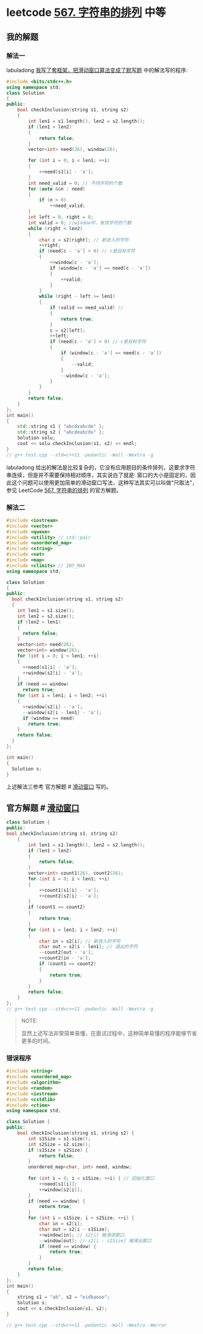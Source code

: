 # leetcode [567. 字符串的排列](https://leetcode.cn/problems/permutation-in-string/) 中等

## 我的解题

### 解法一

labuladong [我写了套框架，把滑动窗口算法变成了默写题](https://mp.weixin.qq.com/s/ioKXTMZufDECBUwRRp3zaA) 中的解法写的程序:

```C++
#include <bits/stdc++.h>
using namespace std;
class Solution
{
public:
	bool checkInclusion(string s1, string s2)
	{
		int len1 = s1.length(), len2 = s2.length();
		if (len1 > len2)
		{
			return false;
		}
		vector<int> need(26), window(26);

		for (int i = 0; i < len1; ++i)
		{
			++need[s1[i] - 'a'];
		}
		int need_valid = 0; // 不同字符的个数
		for (auto &&n : need)
		{
			if (n > 0)
				++need_valid;
		}
		int left = 0, right = 0;
		int valid = 0; //window中，有效字符的个数
		while (right < len2)
		{
			char c = s2[right]; // 新进入的字符
			++right;
			if (need[c - 'a'] > 0) // c是目标字符
			{
				++window[c - 'a'];
				if (window[c - 'a'] == need[c - 'a'])
				{
					++valid;
				}
			}
			while (right - left >= len1)
			{
				if (valid == need_valid) //
				{
					return true;
				}
				c = s2[left];
				++left;
				if (need[c - 'a'] > 0) // c是目标字符
				{
					if (window[c - 'a'] == need[c - 'a'])
					{
						--valid;
					}
					--window[c - 'a'];
				}
			}
		}
		return false;
	}
};
int main()
{
	std::string s1 { "abcdxabcde" };
	std::string s2 { "abcdeabcdx" };
	Solution solu;
	cout << solu.checkInclusion(s1, s2) << endl;
}
// g++ test.cpp --std=c++11 -pedantic -Wall -Wextra -g

```

labuladong 给出的解法是比较复杂的，它没有应用题目的条件排列，这要求字符串连续，但是并不需要保持相对顺序，其实说白了就是: 窗口的大小是固定的，因此这个问题可以使用更加简单的滑动窗口写法，这种写法其实可以叫做"尺取法"，参见 LeetCode [567. 字符串的排列](https://leetcode.cn/problems/permutation-in-string/)  的官方解题。



### 解法二

```c++
#include <iostream>
#include <vector>
#include <queue>
#include <utility> // std::pair
#include <unordered_map>
#include <string>
#include <set>
#include <map>
#include <climits> // INT_MAX
using namespace std;

class Solution
{
public:
  bool checkInclusion(string s1, string s2)
  {
    int len1 = s1.size();
    int len2 = s2.size();
    if (len2 < len1)
    {
      return false;
    }
    vector<int> need(26);
    vector<int> window(26);
    for (int i = 0; i < len1; ++i)
    {
      ++need[s1[i] - 'a'];
      ++window[s2[i] - 'a'];
    }
    if (need == window)
      return true;
    for (int i = len1; i < len2; ++i)
    {
      ++window[s2[i] - 'a'];
      --window[s2[i - len1] - 'a'];
      if (window == need)
        return true;
    }
    return false;
  }
};

int main()
{
  Solution s;
}

```

上述解法三参考 官方解题 # [滑动窗口](https://leetcode.cn/problems/permutation-in-string/solution/zi-fu-chuan-de-pai-lie-by-leetcode-solut-7k7u/) 写的。



## 官方解题 # [滑动窗口](https://leetcode.cn/problems/permutation-in-string/solution/zi-fu-chuan-de-pai-lie-by-leetcode-solut-7k7u/)



```C++
class Solution {
public:
bool checkInclusion(string s1, string s2)
	{
		int len1 = s1.length(), len2 = s2.length();
		if (len1 > len2)
		{
			return false;
		}
		vector<int> count1(26), count2(26);
		for (int i = 0; i < len1; ++i)
		{
			++count1[s1[i] - 'a'];
			++count2[s2[i] - 'a'];
		}
		if (count1 == count2)
		{
			return true;
		}
		for (int i = len1; i < len2; ++i)
		{
			char in = s2[i]; // 新进入的字符
			char out = s2[i - len1]; // 退出的字符
			--count2[out - 'a'];
			++count2[in - 'a'];
			if (count1 == count2)
			{
				return true;
			}
		}
		return false;
	}
};
// g++ test.cpp --std=c++11 -pedantic -Wall -Wextra -g

```

> NOTE:
>
> 显然上述写法非常简单易懂，在面试过程中，这种简单易懂的程序能够节省更多的时间。





### 错误程序

```C++
#include <string>
#include <unordered_map>
#include <algorithm>
#include <random>
#include <iostream>
#include <cstdlib>
#include <ctime>
using namespace std;

class Solution {
public:
	bool checkInclusion(string s1, string s2) {
		int s1Size = s1.size();
		int s2Size = s2.size();
		if (s1Size > s2Size) {
			return false;
		}
		unordered_map<char, int> need, window;
		
		for (int i = 0; i < s1Size; ++i) { // 初始化窗口
			++need[s1[i]];
			++window[s2[i]];
		}
		if (need == window) {
			return true;
		}
		for (int i = s1Size; i < s2Size; ++i) {
			char in = s2[i];
			char out = s2[i - s1Size];
			++window[in]; // s2[i] 被滑进窗口
			--window[out]; // s2[i - s1Size] 被滑出窗口
			if (need == window) {
				return true;
			}
		}
		return false;
	}
};
int main()
{
	string s1 = "ab", s2 = "eidbaooo";
	Solution s;
	cout << s.checkInclusion(s1, s2);
}

// g++ test.cpp --std=c++11 -pedantic -Wall -Wextra -Werror

```

